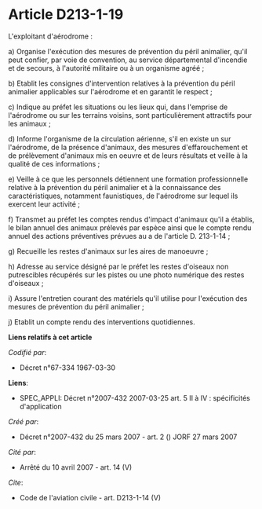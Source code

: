# Article D213-1-19

L'exploitant d'aérodrome :

a) Organise l'exécution des mesures de prévention du péril animalier, qu'il peut confier, par voie de convention, au service
départemental d'incendie et de secours, à l'autorité militaire ou à un organisme agréé ;

b) Etablit les consignes d'intervention relatives à la prévention du péril animalier applicables sur l'aérodrome et en
garantit le respect ;

c) Indique au préfet les situations ou les lieux qui, dans l'emprise de l'aérodrome ou sur les terrains voisins, sont
particulièrement attractifs pour les animaux ;

d) Informe l'organisme de la circulation aérienne, s'il en existe un sur l'aérodrome, de la présence d'animaux, des mesures
d'effarouchement et de prélèvement d'animaux mis en oeuvre et de leurs résultats et veille à la qualité de ces informations ;

e) Veille à ce que les personnels détiennent une formation professionnelle relative à la prévention du péril animalier et à
la connaissance des caractéristiques, notamment faunistiques, de l'aérodrome sur lequel ils exercent leur activité ;

f) Transmet au préfet les comptes rendus d'impact d'animaux qu'il a établis, le bilan annuel des animaux prélevés par espèce
ainsi que le compte rendu annuel des actions préventives prévues au a de l'article D. 213-1-14 ;

g) Recueille les restes d'animaux sur les aires de manoeuvre ;

h) Adresse au service désigné par le préfet les restes d'oiseaux non putrescibles récupérés sur les pistes ou une photo
numérique des restes d'oiseaux ;

i) Assure l'entretien courant des matériels qu'il utilise pour l'exécution des mesures de prévention du péril animalier ;

j) Etablit un compte rendu des interventions quotidiennes.

**Liens relatifs à cet article**

_Codifié par_:

  - Décret n°67-334 1967-03-30

**Liens**:

  - SPEC_APPLI: Décret n°2007-432 2007-03-25 art. 5 II à IV : spécificités d'application

_Créé par_:

  - Décret n°2007-432 du 25 mars 2007 - art. 2 () JORF 27 mars 2007

_Cité par_:

  - Arrêté du 10 avril 2007 - art. 14 (V)

_Cite_:

  - Code de l'aviation civile - art. D213-1-14 (V)
